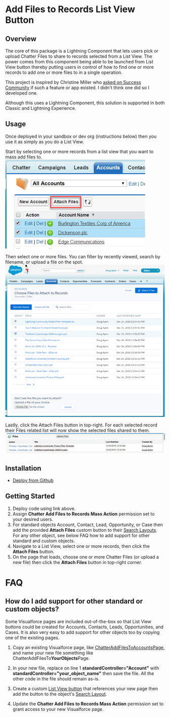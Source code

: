 Add Files to Records List View Button
=====================================

Overview
--------

The core of this package is a Lightning Component that lets users pick or upload Chatter Files to share to records selected from a List View. The power comes from this component being able to be launched from List View button thereby putting users in control of how to find one or more records to add one or more files to in a single operation.

This project is inspired by Christine Miller who [asked on Success Community](https://success.salesforce.com/_ui/core/chatter/groups/GroupProfilePage?g=0F93A0000004glD&fId=0D53A00002xJQTD) if such a feature or app existed. I didn't think one did so I developed one.

Although this uses a Lightning Component, this solution is supported in both Classic and Lightning Experience.

Usage
-----

Once deployed in your sandbox or dev org (instructions below) then you use it as simply as you do a List View.

Start by selecting one or more records from a list view that you want to mass add files to.
![screenshot](images/accounts-list-view.png)

Then select one or more files. You can filter by recently viewed, search by filename, or upload a file on the spot.
![screenshot](images/recently-viewed-files.png)

Lastly, click the Attach Files button in top-right. For each selected record their Files related list will now show the selected files shared to them.
![screenshot](images/attach-files.png)


Installation
------------

* [Deploy from Github](https://githubsfdeploy.herokuapp.com)


Getting Started
---------------

1. Deploy code using link above.
2. Assign **Chatter Add Files to Records Mass Action** permission set to your desired users.
3. For standard objects Account, Contact, Lead, Opportunity, or Case then add the provided **Attach Files** custom button to their [Search Layouts](https://help.salesforce.com/articleView?id=000182076&language=en_US&type=1). For any other object, see below FAQ how to add support for other standard and custom objects.
4. Navigate to a List View, select one or more records, then click the **Attach Files** button.
5. On the page that loads, choose one or more Chatter Files (or upload a new file) then click the **Attach Files** button in top-right corner.


FAQ
===

How do I add support for other standard or custom objects?
----------------------------------------------------------

Some Visualforce pages are included out-of-the-box so that List View buttons could be created for Accounts, Contacts, Leads, Opportunities, and Cases. It is also very easy to add support for other objects too by copying one of the existing pages.

1. Copy an existing Visualforce page, like [ChatterAddFilesToAccountsPage](https://github.com/DouglasCAyers/sfdc-add-files-to-records-list-view-button/blob/master/src/pages/ChatterAddFilesToAccountsPage.page), and name your new file something like ChatterAddFilesTo**YourObjects**Page.

2. In your new file, replace on line 1 **standardController="Account"** with **standardController="your_object_name"** then save the file. All the other code in the file should remain as-is.

3. Create a custom [List View button](https://developer.salesforce.com/docs/atlas.en-us.fundamentals.meta/fundamentals/adg_composite_app_create_custom_list_button_try_it_out.htm) that references your new page then add the button to the object's [Search Layout](https://help.salesforce.com/articleView?id=000182076&language=en_US&type=1).

4. Update the **Chatter Add Files to Records Mass Action** permission set to grant access to your new Visualforce page.

